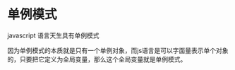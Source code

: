 # 单例模式

javascript 语言天生具有单例模式

因为单例模式的本质就是只有一个单例对象，而js语言是可以字面量表示单个对象的，只要把它定义为全局变量，那么这个全局变量就是单例模式。



